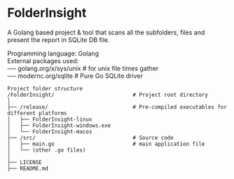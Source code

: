 # FolderInsight
A Golang based project &amp; tool that scans all the subfolders, files and present the report in SQLite DB file.

Programming language: Golang  
External packages used:  
── golang.org/x/sys/unix       # for unix file times gather  
── modernc.org/sqlite          # Pure Go SQLite driver  



```
Project folder structure 
/FolderInsight/                         # Project root directory
│
├── /release/                           # Pre-compiled executables for different platforms
│   ├── FolderInsight-linux
│   ├── FolderInsight-windows.exe
│   └── FolderInsight-macos
├── /src/                               # Source code
│   ├── main.go                         # main application file
│   └── (other .go files)
│
├── LICENSE
├── README.md
```